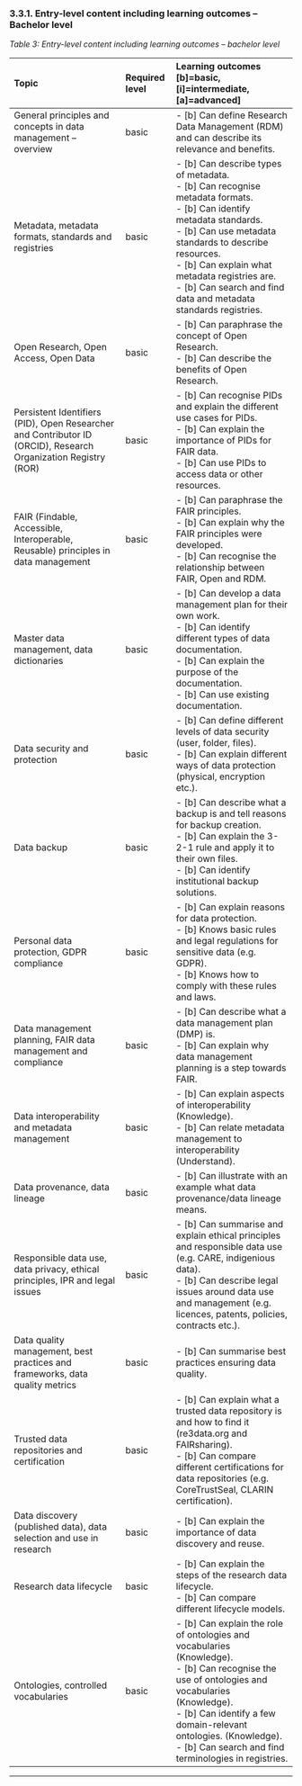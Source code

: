 ### 3.3.1. Entry-level content including learning outcomes – Bachelor level

_Table 3: Entry-level content including learning outcomes – bachelor level_

| **Topic** | **Required level** | **Learning outcomes** <br>[b]=basic, [i]=intermediate, [a]=advanced] |
| :--- | :--- | :------------------------------------- |
| General principles and concepts in data management – overview | basic | - [b] Can define Research Data Management (RDM) and can describe its relevance and benefits. | Overview of data types, data type registries and data formats | basic | - [b] Can describe what types of data exist (Knowledge). <br>- [b] Can explain what data type registries are (Knowledge). <br>- [b] Can identify data formats (Knowledge). |
| Metadata, metadata formats, standards and registries | basic | - [b] Can describe types of metadata. <br>- [b] Can recognise metadata formats. <br>- [b] Can identify metadata standards. <br>- [b] Can use metadata standards to describe resources. <br>- [b] Can explain what metadata registries are. <br>- [b] Can search and find data and metadata standards registries. |
| Open Research, Open Access, Open Data | basic | - [b] Can paraphrase the concept of Open Research. <br>- [b] Can describe the benefits of Open Research. |
| Persistent Identifiers (PID), Open Researcher and Contributor ID (ORCID), Research Organization Registry (ROR) | basic | - [b] Can recognise PIDs and explain the different use cases for PIDs. <br>- [b] Can explain the importance of PIDs for FAIR data. <br>- [b] Can use PIDs to access data or other resources. |
| FAIR (Findable, Accessible, Interoperable, Reusable) principles in data management | basic | - [b] Can paraphrase the FAIR principles. <br>- [b] Can explain why the FAIR principles were developed. <br>- [b] Can recognise the relationship between FAIR, Open and RDM. |
| Master data management, data dictionaries | basic | - [b] Can develop a data management plan for their own work. <br>- [b] Can identify different types of data documentation. <br>- [b] Can explain the purpose of the documentation. <br>- [b] Can use existing documentation. | 
| Data security and protection | basic | - [b] Can define different levels of data security (user, folder, files). <br>- [b] Can explain different ways of data protection (physical, encryption etc.). |
| Data backup | basic | - [b] Can describe what a backup is and tell reasons for backup creation. <br>- [b] Can explain the 3-2-1 rule and apply it to their own files. <br>- [b] Can identify institutional backup solutions. |
| Personal data protection, GDPR compliance | basic | - [b] Can explain reasons for data protection. <br>- [b] Knows basic rules and legal regulations for sensitive data (e.g. GDPR). <br>- [b] Knows how to comply with these rules and laws. |
| Data management planning, FAIR data management and compliance | basic | - [b] Can describe what a data management plan (DMP) is. <br>- [b] Can explain why data management planning is a step towards FAIR. |
| Data interoperability and metadata management | basic | - [b] Can explain aspects of interoperability (Knowledge). <br>- [b] Can relate metadata management to interoperability (Understand). |
| Data provenance, data lineage | basic | - [b] Can illustrate with an example what data provenance/data lineage means. |
| Responsible data use, data privacy, ethical principles, IPR and legal issues | basic | - [b] Can summarise and explain ethical principles and responsible data use (e.g. CARE, indigenious data). <br>- [b] Can describe legal issues around data use and management (e.g. licences, patents, policies, contracts etc.). |
| Data quality management, best practices and frameworks, data quality metrics | basic | - [b] Can summarise best practices ensuring data quality. |
| Trusted data repositories and certification | basic | - [b] Can explain what a trusted data repository is and how to find it (re3data.org and FAIRsharing). <br>- [b] Can compare different certifications for data repositories (e.g. CoreTrustSeal, CLARIN certification). |
| Data discovery (published data), data selection and use in research | basic | - [b] Can explain the importance of data discovery and reuse. |
| Research data lifecycle | basic | - [b] Can explain the steps of the research data lifecycle. <br>- [b] Can compare different lifecycle models. |
| Ontologies, controlled vocabularies | basic | - [b] Can explain the role of ontologies and vocabularies (Knowledge). <br>- [b] Can recognise the use of ontologies and vocabularies (Knowledge). <br>- [b] Can identify a few domain-relevant ontologies. (Knowledge). <br>- [b] Can search and find terminologies in registries. |

---
